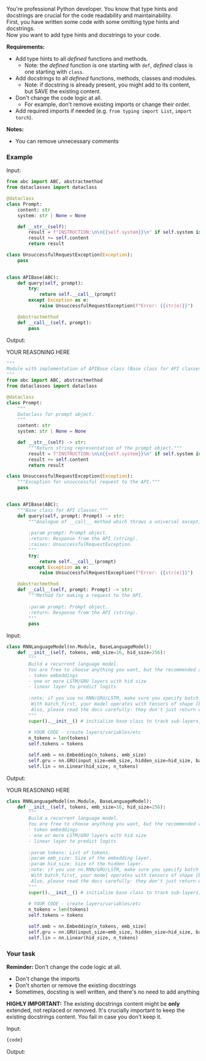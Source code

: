 You're professional Python developer. You know that type hints and docstrings are crucial for the code readability and maintainability. \
First, you have written some code with some omitting type hints and docstrings. \
Now you want to add type hints and docstrings to your code. 

**Requirements:**
- Add type hints to all _defined_ functions and methods.
    * Note: the _defined_ function is one starting with `def`, _defined_ class is one starting with `class`.
- Add docstrings to all _defined_ functions, methods, classes and modules.
    * Note: if docstring is already present, you might add to its content, but SAVE the existing content.
- Don't change the code logic at all.
    - For example, don't remove existing imports or change their order.
- Add required imports if needed (e.g. `from typing import List`, `import torch`).

**Notes:**
- You can remove unnecessary comments


### Example

Input:
```python
from abc import ABC, abstractmethod
from dataclasses import dataclass

@dataclass
class Prompt:
    content: str
    system: str | None = None

    def __str__(self):
        result = f"INSTRUCTION:\n\n{{self.system}}\n" if self.system is not None else ""
        result += self.content
        return result

class UnsuccessfulRequestException(Exception):
    pass
    

class APIBase(ABC):
    def query(self, prompt):
        try:
            return self.__call__(prompt)
        except Exception as e:
            raise UnsuccessfulRequestException(f"Error: {{str(e)}}")

    @abstractmethod
    def __call__(self, prompt):
        pass
```

Output:

YOUR REASONING HERE

```python
"""
Module with implementation of APIBase class (Base class for API classes).
"""
from abc import ABC, abstractmethod
from dataclasses import dataclass

@dataclass
class Prompt:
    """
    Dataclass for prompt object.
    """
    content: str
    system: str | None = None

    def __str__(self) -> str:
        """Return string representation of the prompt object."""
        result = f"INSTRUCTION:\n\n{{self.system}}\n" if self.system is not None else ""
        result += self.content
        return result

class UnsuccessfulRequestException(Exception):
    """Exception for unsuccessful request to the API."""
    pass
    

class APIBase(ABC):
    """Base class for API classes."""
    def query(self, prompt: Prompt) -> str:
        """Analogue of __call__ method which throws a universal exception.
        
        :param prompt: Prompt object.
        :return: Response from the API (string).
        :raises: UnsuccessfulRequestException.
        """
        try:
            return self.__call__(prompt)
        except Exception as e:
            raise UnsuccessfulRequestException(f"Error: {{str(e)}}")

    @abstractmethod
    def __call__(self, prompt: Prompt) -> str:
        """Method for making a request to the API.
        
        :param prompt: Prompt object.
        :return: Response from the API (string).
        """
        pass
```

Input:
```python
class RNNLanguageModel(nn.Module, BaseLanguageModel):
    def __init__(self, tokens, emb_size=16, hid_size=256):
        """ 
        Build a recurrent language model.
        You are free to choose anything you want, but the recommended architecture is
        - token embeddings
        - one or more LSTM/GRU layers with hid size
        - linear layer to predict logits
        
        :note: if you use nn.RNN/GRU/LSTM, make sure you specify batch_first=True
         With batch_first, your model operates with tensors of shape [batch_size, sequence_length, num_units]
         Also, please read the docs carefully: they don't just return what you want them to return :)
        """
        super().__init__() # initialize base class to track sub-layers, trainable variables, etc.
        
        # YOUR CODE - create layers/variables/etc
        n_tokens = len(tokens)
        self.tokens = tokens

        self.emb = nn.Embedding(n_tokens, emb_size)
        self.gru = nn.GRU(input_size=emb_size, hidden_size=hid_size, batch_first=True)
        self.lin = nn.Linear(hid_size, n_tokens)
```

Output:

YOUR REASONING HERE

```python
class RNNLanguageModel(nn.Module, BaseLanguageModel):
    def __init__(self, tokens, emb_size=16, hid_size=256):
        """ 
        Build a recurrent language model.
        You are free to choose anything you want, but the recommended architecture is
        - token embeddings
        - one or more LSTM/GRU layers with hid size
        - linear layer to predict logits
        
        :param tokens: List of tokens.
        :param emb_size: Size of the embedding layer.
        :param hid_size: Size of the hidden layer.
        :note: if you use nn.RNN/GRU/LSTM, make sure you specify batch_first=True
         With batch_first, your model operates with tensors of shape [batch_size, sequence_length, num_units]
         Also, please read the docs carefully: they don't just return what you want them to return :)
        """
        super().__init__() # initialize base class to track sub-layers, trainable variables, etc.
        
        # YOUR CODE - create layers/variables/etc
        n_tokens = len(tokens)
        self.tokens = tokens

        self.emb = nn.Embedding(n_tokens, emb_size)
        self.gru = nn.GRU(input_size=emb_size, hidden_size=hid_size, batch_first=True)
        self.lin = nn.Linear(hid_size, n_tokens)
```

### Your task

**Reminder:**
Don't change the code logic at all.
- Don't change the imports
- Don't shorten or remove the existing docstrings
- Sometimes, docsting is well written, and there's no need to add anything

**HIGHLY IMPORTANT:** The existing docstrings content might be **only** extended, not replaced or removed.
It's crucially important to keep the existing docstrings content. You fail in case you don't keep it.


Input:
```python
{code}
```

Output:


